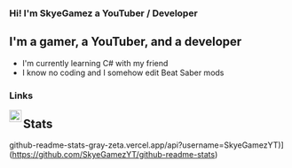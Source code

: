 ### Hi! I'm SkyeGamez a YouTuber / Developer

## I'm a gamer, a YouTuber, and a developer
- I'm currently learning C# with my friend
- I know no coding and I somehow edit Beat Saber mods

### Links
[<img align="left" alt="codeSTACKr | YouTube" width="22px" src="https://cdn.jsdelivr.net/npm/simple-icons@v3/icons/youtube.svg" />][youtube]

## Stats
github-readme-stats-gray-zeta.vercel.app/api?username=SkyeGamezYT)](https://github.com/SkyeGamezYT/github-readme-stats)






















[youtube]: https://www.youtube.com/channel/UCeM9VihuA3fj6ShTfkG3-NQ

